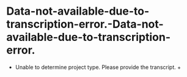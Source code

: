 # Data-not-available-due-to-transcription-error.-Data-not-available-due-to-transcription-error.
+ Unable to determine project type. Please provide the transcript. +
